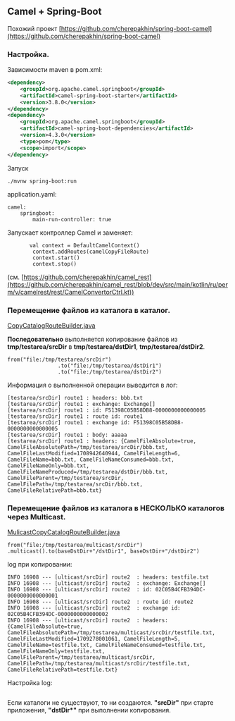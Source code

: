 ## Camel + Spring-Boot

Похожий проект [https://github.com/cherepakhin/spring-boot-camel](https://github.com/cherepakhin/spring-boot-camel)

### Настройка.

Зависимости maven в pom.xml:

````xml
<dependency>
    <groupId>org.apache.camel.springboot</groupId>
    <artifactId>camel-spring-boot-starter</artifactId>
    <version>3.8.0</version>
</dependency>
<dependency>
    <groupId>org.apache.camel.springboot</groupId>
    <artifactId>camel-spring-boot-dependencies</artifactId>
    <version>4.3.0</version>
    <type>pom</type>
    <scope>import</scope>
</dependency>

````

Запуск
````shell
./mvnw spring-boot:run
````
application.yaml:
````shell
camel:
    springboot:
        main-run-controller: true
````

Запускает контроллер Camel и заменяет:

````shell
       val context = DefaultCamelContext()
        context.addRoutes(camelCopyFileRoute)
        context.start()
        context.stop()
````

(см. [https://github.com/cherepakhin/camel_rest](https://github.com/cherepakhin/camel_rest/blob/dev/src/main/kotlin/ru/perm/v/camelrest/rest/CamelConvertorCtrl.kt))

### Перемещение файлов из каталога в каталог.

[CopyCatalogRouteBuilder.java](https://github.com/cherepakhin/spring-boot-camel/blob/main/src/main/java/ru/perm/v/springbootcamel/route/CopyCatalogRouteBuilder.java)

__Последовательно__ выполняется копирование файлов из __tmp/testarea/srcDir__ в __tmp/testarea/dstDir1__, __tmp/testarea/dstDir2__.

````shell
from("file:/tmp/testarea/srcDir")
				.to("file:/tmp/testarea/dstDir1")
				.to("file:/tmp/testarea/dstDir2")
````

Информация о выполненной операции выводится в лог:

````text
[testarea/srcDir] route1 : headers: bbb.txt
[testarea/srcDir] route1 : exchange: Exchange[]
[testarea/srcDir] route1 : id: F51398C05B58DB8-0000000000000005
[testarea/srcDir] route1 : route id: route1
[testarea/srcDir] route1 : exchange id: F51398C05B58DB8-0000000000000005
[testarea/srcDir] route1 : body: aaaaa
[testarea/srcDir] route1 : headers: {CamelFileAbsolute=true, CamelFileAbsolutePath=/tmp/testarea/srcDir/bbb.txt, 
CamelFileLastModified=1708942640944, CamelFileLength=6, CamelFileName=bbb.txt, CamelFileNameConsumed=bbb.txt,
CamelFileNameOnly=bbb.txt, CamelFileNameProduced=/tmp/testarea/dstDir/bbb.txt,
CamelFileParent=/tmp/testarea/srcDir, CamelFilePath=/tmp/testarea/srcDir/bbb.txt, CamelFileRelativePath=bbb.txt}

````

### Перемещение файлов из каталога в НЕСКОЛЬКО каталогов через Multicast.

[MulicastCopyCatalogRouteBuilder.java](https://github.com/cherepakhin/spring-boot-camel/blob/main/src/main/java/ru/perm/v/springbootcamel/route/MulicastCopyCatalogRouteBuilder.java)

````shell
from("file:/tmp/testarea/multicast/srcDir")
.multicast().to(baseDstDir+"/dstDir1", baseDstDir+"/dstDir2")
````

log при копировании:

````text
INFO 16908 --- [ulticast/srcDir] route2  : headers: testfile.txt
INFO 16908 --- [ulticast/srcDir] route2  : exchange: Exchange[]
INFO 16908 --- [ulticast/srcDir] route2  : id: 02C05B4CFB394DC-0000000000000001
INFO 16908 --- [ulticast/srcDir] route2  : route id: route2
INFO 16908 --- [ulticast/srcDir] route2  : exchange id: 02C05B4CFB394DC-0000000000000002
INFO 16908 --- [ulticast/srcDir] route2  : headers: {CamelFileAbsolute=true, CamelFileAbsolutePath=/tmp/testarea/multicast/srcDir/testfile.txt, CamelFileLastModified=1709278001061, CamelFileLength=5, CamelFileName=testfile.txt, CamelFileNameConsumed=testfile.txt, CamelFileNameOnly=testfile.txt, CamelFileParent=/tmp/testarea/multicast/srcDir, CamelFilePath=/tmp/testarea/multicast/srcDir/testfile.txt, CamelFileRelativePath=testfile.txt}
````

Настройка log:

````text

````

Если каталоги не существуют, то ни создаются. __"srcDir"__ при старте приложения, __"dstDir*"__ при выполнении копирования.